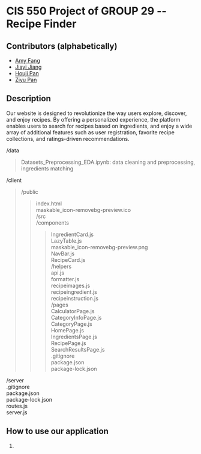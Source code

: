 # CIS 550 Project of GROUP 29 -- Recipe Finder
## Contributors (alphabetically)
* [Amy Fang](https://github.com/AMYFYJ)
* [Jiayi Jiang](https://github.com/JiangJiayi32)
* [Houji Pan](https://github.com/houjipan)
* [Ziyu Pan](https://github.com/ziyupan26)

## Description
Our website is designed to revolutionize the way users explore, discover, and enjoy recipes. By offering a personalized experience, the platform enables users to search for recipes based on ingredients, and enjoy a wide array of additional features such as user registration, favorite recipe collections, and ratings-driven recommendations. 

/data     
>Datasets_Preprocessing_EDA.ipynb: data cleaning and preprocessing, ingredients matching

/client          
>/public            
>>index.html        
>>maskable_icon-removebg-preview.ico            
>/src         
>>/components             
>>>IngredientCard.js           
>>>LazyTable.js          
      maskable_icon-removebg-preview.png           
      NavBar.js            
      RecipeCard.js         
    /helpers        
      api.js        
      formatter.js        
      recipeimages.js            
      recipeingredient.js           
      recipeinstruction.js         
    /pages        
      CalculatorPage.js           
      CategoryInfoPage.js         
      CategoryPage.js       
      HomePage.js   
      IngredientsPage.js    
      RecipePage.js     
      SearchResultsPage.js    
    .gitignore     
    package.json    
    package-lock.json   

/server     
  .gitignore       
  package.json    
  package-lock.json        
  routes.js   
  server.js    

## How to use our application
1.
